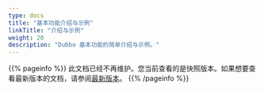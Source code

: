 ```yaml
---
type: docs
title: "基本功能介绍与示例"
linkTitle: "介绍与示例"
weight: 20
description: "Dubbo 基本功能的简单介绍与示例。"
---
```



{{% pageinfo %}} 此文档已经不再维护。您当前查看的是快照版本。如果想要查看最新版本的文档，请参阅[最新版本](/zh/docs3-v2/java-sdk/quick-start/)。
{{% /pageinfo %}}
